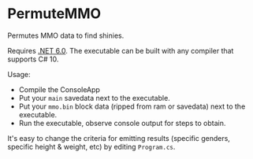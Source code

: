 # PermuteMMO
 
Permutes MMO data to find shinies.

Requires [.NET 6.0](https://dotnet.microsoft.com/download/dotnet/6.0). The executable can be built with any compiler that supports C# 10.

Usage:
- Compile the ConsoleApp
- Put your `main` savedata next to the executable.
- Put your `mmo.bin` block data (ripped from ram or savedata) next to the executable.
- Run the executable, observe console output for steps to obtain.

It's easy to change the criteria for emitting results (specific genders, specific height & weight, etc) by editing `Program.cs`.
